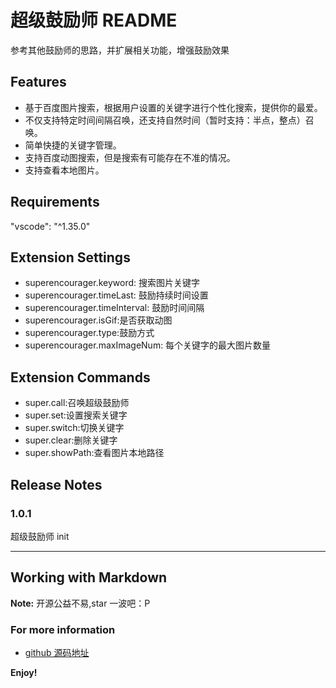 # 超级鼓励师 README

参考其他鼓励师的思路，并扩展相关功能，增强鼓励效果

## Features

- 基于百度图片搜索，根据用户设置的关键字进行个性化搜索，提供你的最爱。
- 不仅支持特定时间间隔召唤，还支持自然时间（暂时支持：半点，整点）召唤。
- 简单快捷的关键字管理。
- 支持百度动图搜索，但是搜索有可能存在不准的情况。
- 支持查看本地图片。

## Requirements

"vscode": "^1.35.0"

## Extension Settings

- superencourager.keyword: 搜索图片关键字
- superencourager.timeLast: 鼓励持续时间设置
- superencourager.timeInterval: 鼓励时间间隔
- superencourager.isGif:是否获取动图
- superencourager.type:鼓励方式
- superencourager.maxImageNum: 每个关键字的最大图片数量

## Extension Commands

- super.call:召唤超级鼓励师
- super.set:设置搜索关键字
- super.switch:切换关键字
- super.clear:删除关键字
- super.showPath:查看图片本地路径

## Release Notes

### 1.0.1

超级鼓励师 init

---

## Working with Markdown

**Note:** 开源公益不易,star 一波吧：P

### For more information

- [github 源码地址](https://github.com/weiweiwei256/super-encourager)

**Enjoy!**
